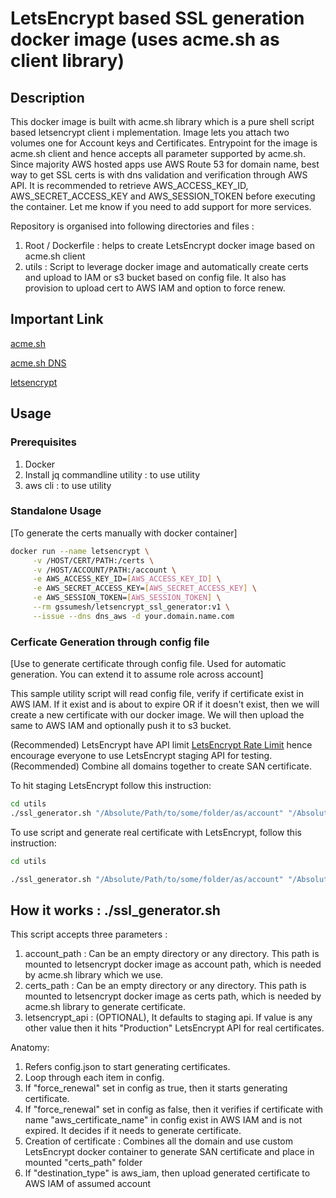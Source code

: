 # LetsEncrypt based SSL generation docker image (uses acme.sh as client library)

## Description
This docker image is built with acme.sh library which is a pure shell script based letsencrypt client i
mplementation. Image lets you attach two volumes one for Account keys and Certificates. Entrypoint for the image is acme.sh client and hence accepts all parameter supported by acme.sh. Since majority AWS hosted apps use AWS Route 53 for domain name, best way to get SSL certs is with dns validation and verification through AWS API. It is recommended to retrieve AWS_ACCESS_KEY_ID, AWS_SECRET_ACCESS_KEY and AWS_SESSION_TOKEN before executing the container. Let me know if you need to add support for more services.


Repository is organised into following directories and files :
 1. Root / Dockerfile : helps to create LetsEncrypt docker image based on acme.sh client
 2. utils : Script to leverage docker image and automatically create certs and upload to IAM or s3 bucket based on config file. It also has provision to upload cert to AWS IAM and option to force renew.


## Important Link
[acme.sh](https://github.com/Neilpang/acme.sh)

[acme.sh DNS](https://github.com/Neilpang/acme.sh/tree/master/dnsapi)

[letsencrypt](https://letsencrypt.org/)

## Usage

### Prerequisites
1. Docker
2. Install jq commandline utility : to use utility
3. aws cli : to use utility

### Standalone Usage
[To generate the certs manually with docker container]

```sh
docker run --name letsencrypt \
     -v /HOST/CERT/PATH:/certs \
     -v /HOST/ACCOUNT/PATH:/account \
     -e AWS_ACCESS_KEY_ID=[AWS_ACCESS_KEY_ID] \
     -e AWS_SECRET_ACCESS_KEY=[AWS_SECRET_ACCESS_KEY] \
     -e AWS_SESSION_TOKEN=[AWS_SESSION_TOKEN] \
     --rm gssumesh/letsencrypt_ssl_generator:v1 \
     --issue --dns dns_aws -d your.domain.name.com
```

### Cerficate Generation through config file
 [Use to generate certificate through config file. Used for automatic generation. You can extend it to assume role across account]

 This sample utility script will read config file, verify if certificate exist in AWS IAM. If it exist and is about to expire OR if it doesn't exist, then we will create a new certificate with our docker image. We will then upload the same to AWS IAM and optionally push it to s3 bucket.

(Recommended) LetsEncrypt have API limit [LetsEncrypt Rate Limit](https://letsencrypt.org/docs/rate-limits/) hence encourage everyone to use LetsEncrypt staging API for testing.
(Recommended) Combine all domains together to create SAN certificate.

To hit staging LetsEncrypt follow this instruction:

```sh
cd utils
./ssl_generator.sh "/Absolute/Path/to/some/folder/as/account" "/Absolute/Path/to/some/folder/as/cert"
```

To use script and generate real certificate with LetsEncrypt, follow this instruction:

```sh
cd utils

./ssl_generator.sh "/Absolute/Path/to/some/folder/as/account" "/Absolute/Path/to/some/folder/as/cert" "production"
```

## How it works : ./ssl_generator.sh

This script accepts three parameters :

  1. account_path : Can be an empty directory or any directory. This path is mounted to letsencrypt docker image as account path, which is needed by acme.sh library which we use.
  2. certs_path : Can be an empty directory or any directory. This path is mounted to letsencrypt docker image as certs path, which is needed by acme.sh library to generate certificate.
  3. letsencrypt_api : (OPTIONAL), It defaults to staging api. If value is any other value then it hits "Production" LetsEncrypt API for real certificates.


Anatomy:
  1. Refers config.json to start generating certificates.
  2. Loop through each item in config.
  3. If "force_renewal" set in config as true, then it starts generating certificate.
  4. If "force_renewal" set in config as false, then it verifies if certificate with name "aws_certificate_name" in config exist in AWS IAM and is not expired. It decides if it needs to generate certificate.
  5. Creation of certificate : Combines all the domain and use custom LetsEncrypt docker container to generate SAN certificate and place in mounted "certs_path" folder
  6. If "destination_type" is aws_iam, then upload generated certificate to AWS IAM of assumed account

